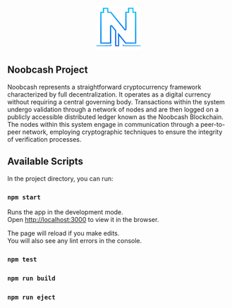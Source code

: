 <p align="center">
    <br>
    <img src="frontend/src/assets/logo.png" alt="Noobcash" width="100"/>
    <br>
<p>

## Noobcash Project
Noobcash represents a straightforward cryptocurrency framework characterized by full decentralization. It operates as a digital currency without requiring a central governing body. Transactions within the system undergo validation through a network of nodes and are then logged on a publicly accessible distributed ledger known as the Noobcash Blockchain. The nodes within this system engage in communication through a peer-to-peer network, employing cryptographic techniques to ensure the integrity of verification processes.


 
## Available Scripts

In the project directory, you can run:

### `npm start`

Runs the app in the development mode.<br />
Open [http://localhost:3000](http://localhost:3000) to view it in the browser.

The page will reload if you make edits.<br />
You will also see any lint errors in the console.

### `npm test`
 
### `npm run build`
 
### `npm run eject`

 


